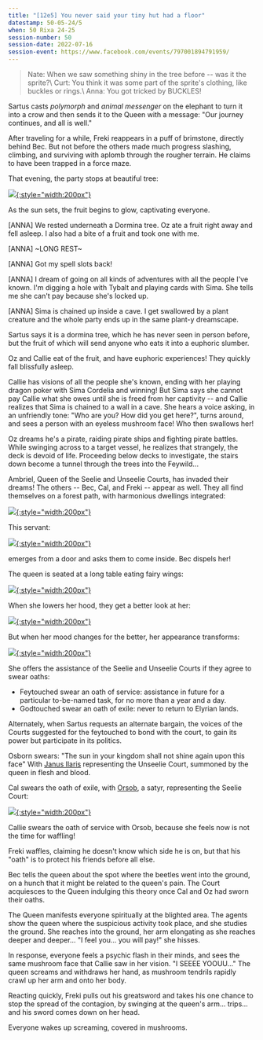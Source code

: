 ```yaml
---
title: "[12e5] You never said your tiny hut had a floor"
datestamp: 50-05-24/5
when: 50 Rixa 24-25
session-number: 50
session-date: 2022-07-16
session-event: https://www.facebook.com/events/797001894791959/
---
```


> Nate: When we saw something shiny in the tree before -- was it the sprite?\\
> Curt: You think it was some part of the sprite's clothing, like buckles or rings.\\
> Anna: You got tricked by BUCKLES!

Sartus casts *polymorph* and *animal messenger* on the elephant to turn it into a crow and then sends it to the Queen with a message: "Our journey continues, and all is well."

After traveling for a while, Freki reappears in a puff of brimstone, directly behind Bec. But not before the others made much progress slashing, climbing, and surviving with aplomb through the rougher terrain. He claims to have been trapped in a force maze.

That evening, the party stops at beautiful tree:

[![](https://i.pinimg.com/originals/3c/1a/71/3c1a71cd39e3f9d98e56c11a72333551.jpg){:style="width:200px"}](https://www.pinterest.com/pin/421227371400689295/)

As the sun sets, the fruit begins to glow, captivating everyone.

[ANNA] We rested underneath a Dormina tree. Oz ate a fruit right away and fell
asleep. I also had a bite of a fruit and took one with me.

[ANNA] ~LONG REST~

[ANNA] Got my spell slots back!

[ANNA] I dream of going on all kinds of adventures with all the people I've known. I'm digging a hole with Tybalt and playing cards with Sima. She tells me she can't pay because she's locked up.

[ANNA] Sima is chained up inside a cave. I get swallowed by a plant creature and the whole party ends up in the same plant-y dreamscape.

Sartus says it is a dormina tree, which he has never seen in person before, but the fruit of which will send anyone who eats it into a euphoric slumber.

Oz and Callie eat of the fruit, and have euphoric experiences! They quickly fall blissfully asleep.

Callie has visions of all the people she's known, ending with her playing dragon poker with Sima Cordelia and winning! But Sima says she cannot pay Callie what she owes until she is freed from her captivity -- and Callie realizes that Sima is chained to a wall in a cave. She hears a voice asking, in an unfriendly tone: "Who are you? How did you get here?", turns around, and sees a person with an eyeless mushroom face! Who then swallows her!

Oz dreams he's a pirate, raiding pirate ships and fighting pirate battles. While swinging across to a target vessel, he realizes that strangely, the deck is devoid of life. Proceeding below decks to investigate, the stairs down become a tunnel through the trees into the Feywild...

Ambriel, Queen of the Seelie and Unseelie Courts, has invaded their dreams! The others -- Bec, Cal, and Freki -- appear as well. They all find themselves on a forest path, with harmonious dwellings integrated:

[![](https://i.pinimg.com/originals/23/b5/bb/23b5bb04b7cc095ca2481aac216b3826.jpg){:style="width:200px"}](https://www.pinterest.com/pin/421227371400689300/)

This servant:

[![](https://i.pinimg.com/originals/10/1c/1f/101c1f4aa873409099b855b0d0779eeb.jpg){:style="width:200px"}](https://www.pinterest.com/pin/421227371404839682/)

emerges from a door and asks them to come inside. Bec dispels her!

The queen is seated at a long table eating fairy wings:

[![](https://i.pinimg.com/originals/52/ce/cc/52ceccb9d4fc52eca3e80ef5911cbf2e.jpg){:style="width:200px"}](https://www.pinterest.com/pin/421227371407463875/)

When she lowers her hood, they get a better look at her:

[![](https://i.pinimg.com/originals/7c/2c/a7/7c2ca7c156f4374967a619235d148cd4.jpg){:style="width:200px"}](https://www.pinterest.com/pin/406379566372036066/)

But when her mood changes for the better, her appearance transforms:

[![](https://i.pinimg.com/originals/30/c3/29/30c3294db371313914549193db4b429c.jpg){:style="width:200px"}](https://www.pinterest.com/pin/421227371404839716/)

She offers the assistance of the Seelie and Unseelie Courts if they agree to swear oaths:

- Feytouched swear an oath of service: assistance in future for a particular to-be-named task, for no more than a year and a day.
- Godtouched swear an oath of exile: never to return to Elyrian lands.

Alternately, when Sartus requests an alternate bargain, the voices of the Courts suggested for the feytouched to bond with the court, to gain its power but participate in its politics.

Osborn swears: "The sun in your kingdom shall not shine again upon this face"
With [Janus Ilaris](../dossiers/janus-ilaris) representing the Unseelie Court, summoned by the queen in flesh and blood.

Cal swears the oath of exile, with [Orsob](../dossiers/orsob), a satyr, representing the Seelie Court:

[![](https://i.pinimg.com/originals/1f/7e/aa/1f7eaa8b1691a657d36bcc7ab02ede8a.png){:style="width:200px"}](https://www.pinterest.com/pin/803118546049660952/)

Callie swears the oath of service with Orsob, because she feels now is not the time for waffling!

Freki waffles, claiming he doesn't know which side he is on, but that his "oath" is to protect his friends before all else.

Bec tells the queen about the spot where the beetles went into the ground, on a hunch that it might be related to the queen's pain. The Court acquiesces to the Queen indulging this theory once Cal and Oz had sworn their oaths.

The Queen manifests everyone spiritually at the blighted area. The agents show the queen where the suspicious activity took place, and she studies the ground. She reaches into the ground, her arm elongating as she reaches deeper and deeper... "I feel you... you will pay!" she hisses.

In response, everyone feels a psychic flash in their minds, and sees the same mushroom face that Callie saw in her vision. "I SEEEE YOOUU..." The queen screams and withdraws her hand, as mushroom tendrils rapidly crawl up her arm and onto her body.

Reacting quickly, Freki pulls out his greatsword and takes his one chance to stop the spread of the contagion, by swinging at the queen's arm... trips... and his sword comes down on her head.

Everyone wakes up screaming, covered in mushrooms.
